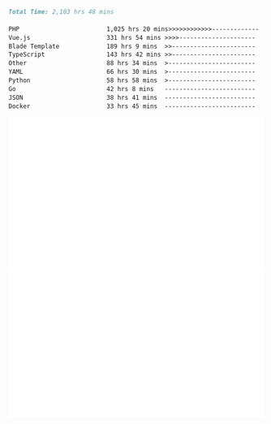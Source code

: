 <!--START_SECTION:waka-->

```markdown
Total Time: 2,103 hrs 48 mins

PHP                        1,025 hrs 20 mins>>>>>>>>>>>>-------------   46.77 %
Vue.js                     331 hrs 54 mins >>>>---------------------   15.14 %
Blade Template             189 hrs 9 mins  >>-----------------------   08.63 %
TypeScript                 143 hrs 42 mins >>-----------------------   06.55 %
Other                      88 hrs 34 mins  >------------------------   04.04 %
YAML                       66 hrs 30 mins  >------------------------   03.03 %
Python                     58 hrs 58 mins  >------------------------   02.69 %
Go                         42 hrs 8 mins   -------------------------   01.92 %
JSON                       38 hrs 41 mins  -------------------------   01.77 %
Docker                     33 hrs 45 mins  -------------------------   01.54 %
```

<!--END_SECTION:waka-->
<p align="center">
    <img src="https://raw.githubusercontent.com/rjp2525/rjp2525/output/generated/overview.svg">
    <img src="https://raw.githubusercontent.com/rjp2525/rjp2525/output/generated/languages.svg">
</p>
